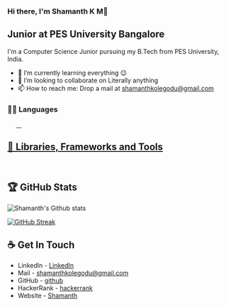 ### Hi there, I'm Shamanth K M👋

## Junior at PES University Bangalore

I'm a Computer Science Junior pursuing my B.Tech from PES University, India.


- 🌱 I’m currently learning everything 😉
- 👯 I’m looking to collaborate on Literally anything
- 📫 How to reach me: Drop a mail at shamanthkolegodu@gmail.com

### 👨‍💻 Languages
<a href=""><img alt="" src="https://img.shields.io/badge/Python-3776AB?style=for-the-badge&logo=python&logoColor=white" /></a>
<a href=""><img alt="" src="https://img.shields.io/badge/C-00599C?style=for-the-badge&logo=c&logoColor=white" /></a>
<a href=""><img alt="" src="https://img.shields.io/badge/R-276DC3?style=for-the-badge&logo=r&logoColor=white" /></a>
<a href=""><img alt="" src="https://img.shields.io/badge/HTML-239120?style=for-the-badge&logo=html5&logoColor=white" /></a>
<a href=""><img alt="" src="https://img.shields.io/badge/JavaScript-F7DF1E?style=for-the-badge&logo=javascript&logoColor=black" /></a>
<a href=""><img alt="" src="https://img.shields.io/badge/-React-000000?style=flat&logo=react&logoColor=00c8ff">
<a href=""><img alt="" src="https://img.shields.io/badge/-MongoDB-4DB33D?style=flat&logo=mongodb&logoColor=FFFFFF">
<a href=""><img alt="" src="https://img.shields.io/badge/-Express.js-787878?style=flat">
<a href=""><img alt="" src="https://img.shields.io/badge/-Node.js-3C873A?style=flat&logo=Node.js&logoColor=white">

## 🧰 Libraries, Frameworks and Tools
<a href=""><img alt="" src="https://img.shields.io/badge/Flask-000000?style=for-the-badge&logo=flask&logoColor=white" /></a>
<a href=""><img alt="" src="https://img.shields.io/badge/Git-F05032?style=for-the-badge&logo=git&logoColor=white" /></a>
<a href=""><img alt="" src="https://img.shields.io/badge/GitHub-100000?style=for-the-badge&logo=github&logoColor=white" /></a>
<a href=""><img alt="" src="https://img.shields.io/badge/conda-342B029.svg?&style=for-the-badge&logo=anaconda&logoColor=white" /></a>
<a href=""><img alt="" src="https://img.shields.io/badge/Jupyter-F37626.svg?&style=for-the-badge&logo=Jupyter&logoColor=white" /></a>
<a href=""><img alt="" src="https://img.shields.io/badge/Postman-FF6C37?style=for-the-badge&logo=Postman&logoColor=white" /></a>
<a href=""><img alt="" src="https://img.shields.io/badge/Visual_Studio_Code-0078D4?style=for-the-badge&logo=visual%20studio%20code&logoColor=white" /></a>
<a href=""><img alt="" src="https://img.shields.io/badge/sublime_text-%23575757.svg?&style=for-the-badge&logo=sublime-text&logoColor=important" /></a>
<a href=""><img alt="" src="https://img.shields.io/badge/Microsoft_Office-D83B01?style=for-the-badge&logo=microsoft-office&logoColor=white" /></a>

## 🏆 GitHub Stats
![Shamanth's Github stats](https://github-readme-stats.vercel.app/api?username=shamanthkolegodu&count_private=true&theme=tokyonight)
  
[![GitHub Streak](https://github-readme-streak-stats.herokuapp.com/?user=shamanthkolegodu&theme=tokyonight)](https://github.com/DenverCoder1/github-readme-streak-stats)
  
  
## ☕ Get In Touch

- LinkedIn - [LinkedIn](https://www.linkedin.com/in/shamanth-k-m-161764191/)
- Mail - shamanthkolegodu@gmail.com
- GitHub - [github](https://github.com/Shamanthkolegodu/)
- HackerRank - [hackerrank](https://www.hackerrank.com/shamanthkolegodu/)
- Website - [Shamanth](https://shamanthkolegodu.github.io/)

  
  
